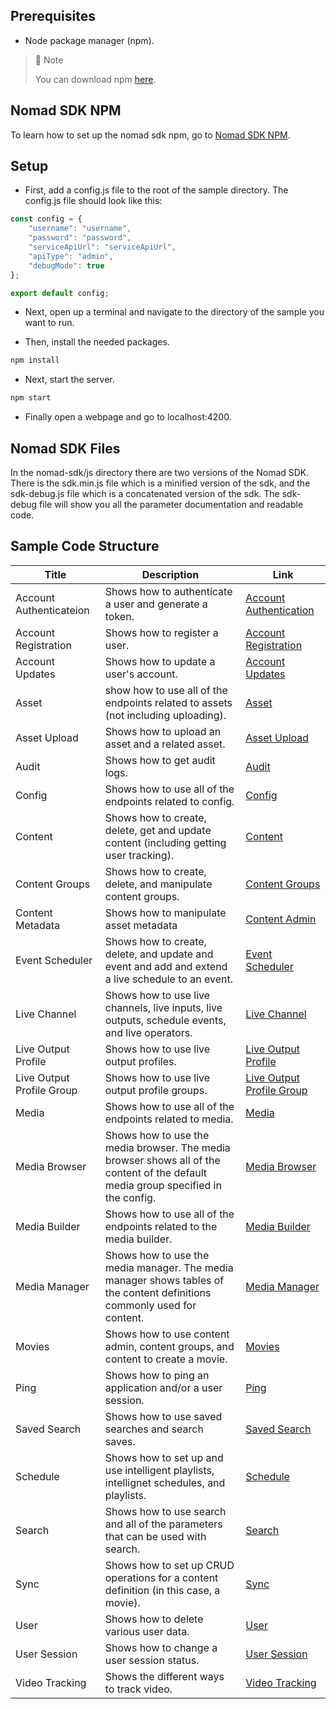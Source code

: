 ## Prerequisites

- Node package manager (npm).

> 📘 Note
> 
> You can download npm [here](https://nodejs.org/en/download).

## Nomad SDK NPM

To learn how to set up the nomad sdk npm, go to [Nomad SDK NPM](https://github.com/Nomad-Media/nomad-sdk/tree/main/nomad-sdk-npm).

## Setup

- First, add a config.js file to the root of the sample directory. The config.js file should look like this:

```javascript 
const config = {
    "username": "username",
    "password": "password",
    "serviceApiUrl": "serviceApiUrl",
    "apiType": "admin",
    "debugMode": true
};

export default config;
```

- Next, open up a terminal and navigate to the directory of the sample you want to run.

- Then, install the needed packages.

```bash
npm install
```

- Next, start the server.

```bash
npm start
```

- Finally open a webpage and go to localhost:4200.
## Nomad SDK Files

In the nomad-sdk/js directory there are two versions of the Nomad SDK. There is the sdk.min.js file which is a minified version of the sdk, and the sdk-debug.js file which is a concatenated version of the sdk. The sdk-debug file will show you all the parameter documentation and readable code.

## Sample Code Structure
| Title | Description | Link |
| ----- | ----------- | ---- |
| Account Authenticateion | Shows how to authenticate a user and generate a token. | [Account Authentication](https://github.com/Nomad-Media/samples-js/tree/main/account-authentication)
| Account Registration | Shows how to register a user. | [Account Registration](https://github.com/Nomad-Media/samples-js/tree/main/account-registration)
| Account Updates | Shows how to update a user's account. | [Account Updates](https://github.com/Nomad-Media/samples-js/tree/main/account-updates)
| Asset | show how to use all of the endpoints related to assets (not including uploading). | [Asset](https://github.com/Nomad-Media/samples-js/tree/main/asset)
| Asset Upload | Shows how to upload an asset and a related asset. | [Asset Upload](https://github.com/Nomad-Media/samples-js/tree/main/assets-upload)
| Audit | Shows how to get audit logs. | [Audit](https://github.com/Nomad-Media/samples-js/tree/main/audit)
| Config | Shows how to use all of the endpoints related to config. | [Config](https://github.com/Nomad-Media/samples-js/tree/main/config)
| Content | Shows how to create, delete, get and update content (including getting user tracking). | [Content](https://github.com/Nomad-Media/samples-js/tree/main/content)
| Content Groups | Shows how to create, delete, and manipulate content groups. | [Content Groups](https://github.com/Nomad-Media/samples-js/tree/main/content-groups)
| Content Metadata | Shows how to manipulate asset metadata | [Content Admin](https://github.com/Nomad-Media/samples-js/tree/main/content-metadata)
| Event Scheduler | Shows how to create, delete, and update and event and add and extend a live schedule to an event. | [Event Scheduler](https://github.com/Nomad-Media/samples-js/tree/main/event-scheduler)
| Live Channel | Shows how to use live channels, live inputs, live outputs, schedule events, and live operators. | [Live Channel](https://github.com/Nomad-Media/samples-js/tree/main/live-channel)
| Live Output Profile | Shows how to use live output profiles. | [Live Output Profile](https://github.com/Nomad-Media/samples-js/tree/main/live-output-profile)
| Live Output Profile Group | Shows how to use live output profile groups. | [Live Output Profile Group](https://github.com/Nomad-Media/samples-js/tree/main/live-output-profile-group)
| Media | Shows how to use all of the endpoints related to media. | [Media](https://github.com/Nomad-Media/samples-js/tree/main/media)
| Media Browser | Shows how to use the media browser. The media browser shows all of the content of the default media group specified in the config. | [Media Browser](https://github.com/Nomad-Media/samples-js/tree/main/media-browser)
| Media Builder | Shows how to use all of the endpoints related to the media builder. | [Media Builder](https://github.com/Nomad-Media/samples-js/tree/main/media-builder)
| Media Manager | Shows how to use the media manager. The media manager shows tables of the content definitions commonly used for content. | [Media Manager](https://github.com/Nomad-Media/samples-js/tree/main/media-manager)
| Movies | Shows how to use content admin, content groups, and content to create a movie. | [Movies](https://github.com/Nomad-Media/samples-js/tree/main/movies)
| Ping | Shows how to ping an application and/or a user session. | [Ping](https://github.com/Nomad-Media/samples-js/tree/main/ping)
| Saved Search | Shows how to use saved searches and search saves. | [Saved Search](https://github.com/Nomad-Media/samples-js/tree/main/saved-search)
| Schedule | Shows how to set up and use intelligent playlists, intellignet schedules, and playlists. | [Schedule](https://github.com/Nomad-Media/samples-js/tree/main/schedule)
| Search | Shows how to use search and all of the parameters that can be used with search. | [Search](https://github.com/Nomad-Media/samples-js/tree/main/search)
| Sync | Shows how to set up CRUD operations for a content definition (in this case, a movie). | [Sync](https://github.com/Nomad-Media/samples-js/tree/main/sync)
| User | Shows how to delete various user data. | [User](https://github.com/Nomad-Media/samples-js/tree/main/user)
| User Session | Shows how to change a user session status. | [User Session](https://github.com/Nomad-Media/samples-js/tree/main/user-session)
| Video Tracking | Shows the different ways to track video. | [Video Tracking](https://github.com/Nomad-Media/samples-js/tree/main/user-session)